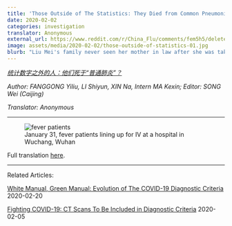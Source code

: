 ```yaml
---
title: 'Those Outside of The Statistics: They Died from Common Pneumonia?'
date: 2020-02-02
categories: investigation
translator: Anonymous
external_url: https://www.reddit.com/r/China_Flu/comments/fem5h5/deleted_article_from_caijing_people_outside_the/
image: assets/media/2020-02-02/those-outside-of-statistics-01.jpg
blurb: "Liu Mei's family never seen her mother in law after she was taken by an ambulance. All they got was an invoice of cremation, it said, cause of death is: pneumonia."
---
```


*[统计数字之外的人：他们死于“普通肺炎”？](https://club.6parkbbs.com/bolun/index.php?app=forum&act=threadview&tid=15627817)*

*Author: FANGGONG Yiliu, LI Shiyun, XIN Na, Intern MA Kexin; Editor: SONG Wei (Caijing)*

*Translator: Anonymous*

---

<figure>
  <img src="/assets/media/2020-02-02/those-outside-of-statistics-01.jpg" alt="fever patients"/>
  <figcaption>January 31, fever patients lining up for IV at a hospital in Wuchang, Wuhan</figcaption>
</figure>

Full translation <a href="https://www.reddit.com/r/China_Flu/comments/fem5h5/deleted_article_from_caijing_people_outside_the/" target="_blank">here</a>.

---

Related Articles:

[White Manual, Green Manual: Evolution of The COVID-19 Diagnostic Criteria](/articles/2020/02/20/White-Manual-Green-Manual) 2020-02-20

[Fighting COVID-19: CT Scans To Be Included in Diagnostic Criteria](/articles/2020/02/05/Fighting-COVID-19) 2020-02-05
